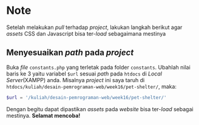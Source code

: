 # Note
Setelah melakukan *pull* terhadap *project*, lakukan langkah berikut agar *assets* CSS dan Javascript bisa ter-*load* sebagaimana mestinya

## Menyesuaikan *path* pada *project*
Buka *file* `constants.php` yang terletak pada folder `constants`. Ubahlah nilai baris ke 3 yaitu variabel `$url` sesuai *path* pada `htdocs` di *Local Server*(XAMPP) anda. Misalnya *project* ini saya taruh di `htdocs/kuliah/desain-pemrograman-web/week16/pet-shelter/`, maka:
```php
$url = '/kuliah/desain-pemrograman-web/week16/pet-shelter/'
```

Dengan begitu dapat dipastikan *assets* pada *website* bisa ter-*load* sebagai mestinya. **Selamat mencoba!**